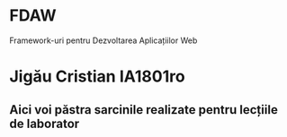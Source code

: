 # FDAW 
Framework-uri pentru Dezvoltarea Aplicațiilor Web
# Jigău Cristian IA1801ro
## Aici voi păstra sarcinile realizate pentru lecțiile de laborator

